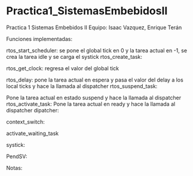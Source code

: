 # Practica1_SistemasEmbebidosII
Practica 1 Sistemas Embebidos II  Equipo: Isaac Vazquez, Enrique Terán 


Funciones implementadas:

rtos_start_scheduler:
se pone el global tick en 0 y la tarea actual en -1, se crea la tarea idle y se carga el systick
rtos_create_task:

rtos_get_clock:
 regresa el valor del global tick
 
rtos_delay:
pone la tarea actual en espera y pasa el valor del delay a los local ticks y hace la llamada al dispatcher
rtos_suspend_task:

Pone la tarea actual en estado suspend y hace la llamada al dispatcher
rtos_activate_task:
Pone la tarea actual en ready y hace la llamada al dispatcher
dipatcher:

context_switch:

activate_waiting_task

systick:

PendSV:

Notas:
